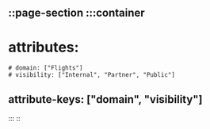 ::page-section
  :::container
  ---
  # attributes:
    # domain: ["Flights"]
    # visibility: ["Internal", "Partner", "Public"]
  attribute-keys: ["domain", "visibility"]
  ---
  :::
::
